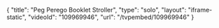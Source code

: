 {
    "title": "Peg Perego Booklet Stroller",
    "type": "solo",
    "layout": "iframe-static",
    "videoId": "109969946",
    "url": "\/tvpembed\/109969946"
}